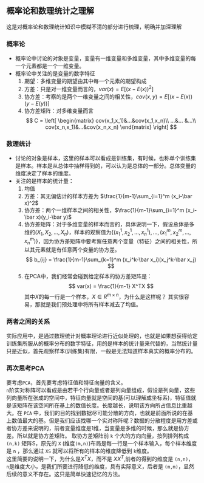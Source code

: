 ## 概率论和数理统计之理解
这是对概率论和数理统计知识中模糊不清的部分进行梳理，明确并加深理解
### 概率论

* 概率论中讨论的对象是变量，变量有一维变量和多维变量，其中多维变量的每一个元素都是一个一维变量。
* 概率论中关注的是变量的数字特征  
    1. 期望：多维变量的期望由其中每一个元素的期望构成
    2. 方差：只是对一维变量而言的，$var(x)=E[(x-E(x))^2]$
    3. 协方差：考察的是两个一维变量之间的相关性，$cov(x,y)=E[(x-E(x))(y-E(y))]$
    4. 协方差矩阵：对多维变量而言
    $$
    C = 
    \left[
    \begin{matrix}
   cov(x_1,x_1)&...&cov(x_1,x_n)\\
       ...&... &...\\
       cov(x_n,x_1)&...&cov(x_n,x_n)
      \end{matrix} 
    \right]
    $$
### 数理统计

* 讨论的对象是样本，这里的样本可以看成是训练集，有时候，也称单个训练集是样本。样本是从总体中抽样得到的，可以认为是总体的一部分。总体变量的维度决定了样本的维度。
* 关注的是样本的统计量：  
    1. 均值
    2. 方差：其无偏估计的样本方差为 $\frac{1}{m-1}\sum_{i=1}^m (x_i-\bar x)^2$
    3. 协方差：两个一维样本之间的相关性，$\frac{1}{m-1}\sum_{i=1}^m (x_i-\bar x)(y_i-\bar y)$
    4. 协方差矩阵：对于多维变量的样本而言的，具体说明一下，假设总体是多维的$(X_1,X_2,...,X_n)$，样本的观察值为$\{(x_1^1,x_2^1,...,x_n^1),...,(x_1^m,x_2^m,...,x_n^m)\}$，因为协方差矩阵中要考察任意两个变量（特征）之间的相关性，所以其元素就是有任意两个变量的协方差。
    $$
   b_{ij} =  \frac{1}{m-1}\sum_{k=1}^m (x_i^k-\bar x_i)(x_j^k-\bar x_j)
    $$
    5. 在PCA中，我们经常会碰到给定样本的协方差矩阵是：
    $$
   var(x) = \frac{1}{m-1} X^TX
    $$
    其中$X$的每一行是一个样本，$X \in R^{m\times n}$，为什么是这样呢？
    其实很容易，那就是我们预处理中将所有样本减去了均值。

### 两者之间的关系
实际应用中，是通过数理统计对概率理论进行近似处理的，也就是如果想获得给定训练集所服从的概率分布的数字特征，用的是样本的统计量来代替的，当然统计量只是近似，首先观察样本(训练集)有限，一般是无法知道样本真实的概率分布的。

### 再次思考PCA
要考虑`PCA`，首先要考虑特征值和特征向量的含义。  
`n`阶实对称阵可以看成是由若干个行向量或者是列向量组成，假设是列向量，这些列向量所在张成的空间中，特征向量就是空间的基(可以理解成坐标系)，特征值就是该矩阵在该空间所在基上的数值长度。长度越长，说明该方向所占信息比重越大。在 `PCA` 中，我们的目的找到数据尽可能分散的方向，也就是前面所说的在基上数值最大的基。但是我们应该找哪一个实对称阵呢？数据的分散程度是用方差或者协方差来说明的，前者变量维度是1维，当变量是多维的时候，那么就是协方差。所以就是协方差矩阵。  取协方差矩阵前 `k` 个大的方向向量，按列排列构成 `(n,k)` 矩阵S，原先的 `X` (维度`(m,n)`)布局是每一行是一个样本输入，每个样本维度是 `n` ，那么通过 `XS` 就可以将所有的样本的维度降低到 `k`维度。  
这里简要的说明一下，为什么是$X^TX$，而不是 $XX^T$,前者的得到的维度是 `(n,n)`， `n`是维度大小，是我们所要进行降低的维度，具有实际意义，后者是 `(m,m)`，显然后续的意义不存在。这只是简单快速记忆的方法。
